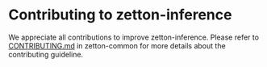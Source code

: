# Contributing to zetton-inference

We appreciate all contributions to improve zetton-inference. Please refer to [CONTRIBUTING.md](https://github.com/project-zetton/zetton-common/blob/master/.github/CONTRIBUTING.md) in zetton-common for more details about the contributing guideline.
